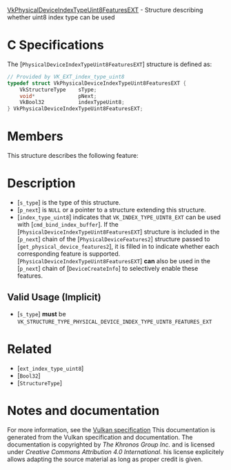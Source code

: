 [VkPhysicalDeviceIndexTypeUint8FeaturesEXT](https://www.khronos.org/registry/vulkan/specs/1.3-extensions/man/html/VkPhysicalDeviceIndexTypeUint8FeaturesEXT.html) - Structure describing whether uint8 index type can be used

# C Specifications
The [`PhysicalDeviceIndexTypeUint8FeaturesEXT`] structure is defined as:
```c
// Provided by VK_EXT_index_type_uint8
typedef struct VkPhysicalDeviceIndexTypeUint8FeaturesEXT {
    VkStructureType    sType;
    void*              pNext;
    VkBool32           indexTypeUint8;
} VkPhysicalDeviceIndexTypeUint8FeaturesEXT;
```

# Members
This structure describes the following feature:

# Description
- [`s_type`] is the type of this structure.
- [`p_next`] is `NULL` or a pointer to a structure extending this structure.
- [`index_type_uint8`] indicates that `VK_INDEX_TYPE_UINT8_EXT` can be used with [`cmd_bind_index_buffer`].
If the [`PhysicalDeviceIndexTypeUint8FeaturesEXT`] structure is included in the [`p_next`] chain of the
[`PhysicalDeviceFeatures2`] structure passed to
[`get_physical_device_features2`], it is filled in to indicate whether each
corresponding feature is supported.
[`PhysicalDeviceIndexTypeUint8FeaturesEXT`] **can**  also be used in the [`p_next`] chain of
[`DeviceCreateInfo`] to selectively enable these features.
## Valid Usage (Implicit)
-  [`s_type`] **must**  be `VK_STRUCTURE_TYPE_PHYSICAL_DEVICE_INDEX_TYPE_UINT8_FEATURES_EXT`

# Related
- [`ext_index_type_uint8`]
- [`Bool32`]
- [`StructureType`]

# Notes and documentation
For more information, see the [Vulkan specification](https://www.khronos.org/registry/vulkan/specs/1.3-extensions/html/vkspec.html)
This documentation is generated from the Vulkan specification and documentation.
The documentation is copyrighted by *The Khronos Group Inc.* and is licensed under *Creative Commons Attribution 4.0 International*.
his license explicitely allows adapting the source material as long as proper credit is given.
        